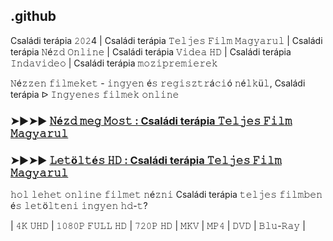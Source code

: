 ## .github

Családi terápia 𝟸𝟶𝟸4 | Családi terápia 𝚃𝚎𝚕𝚓𝚎𝚜 𝙵𝚒𝚕𝚖 𝙼𝚊𝚐𝚢𝚊𝚛𝚞𝚕 | Családi terápia 𝙽é𝚣𝚍 𝙾𝚗𝚕𝚒𝚗𝚎 | Családi terápia 𝚅𝚒𝚍𝚎𝚊 𝙷𝙳 | Családi terápia 𝙸𝚗𝚍𝚊𝚟𝚒𝚍𝚎𝚘 | Családi terápia 𝚖𝚘𝚣𝚒𝚙𝚛𝚎𝚖𝚒𝚎𝚛𝚎𝚔

𝙽é𝚣𝚣𝚎𝚗 𝚏𝚒𝚕𝚖𝚎𝚔𝚎𝚝 - 𝚒𝚗𝚐𝚢𝚎𝚗 é𝚜 𝚛𝚎𝚐𝚒𝚜𝚣𝚝𝚛á𝚌𝚒ó 𝚗é𝚕𝚔ü𝚕, Családi terápia ᐅ 𝙸𝚗𝚐𝚢𝚎𝚗𝚎𝚜 𝚏𝚒𝚕𝚖𝚎𝚔 𝚘𝚗𝚕𝚒𝚗𝚎

### ➤►➤► [𝙽é𝚣𝚍 𝚖𝚎𝚐 𝙼𝚘𝚜𝚝 : Családi terápia 𝚃𝚎𝚕𝚓𝚎𝚜 𝙵𝚒𝚕𝚖 𝙼𝚊𝚐𝚢𝚊𝚛𝚞𝚕]()

### ➤►➤► [𝙻𝚎𝚝ö𝚕𝚝é𝚜 𝙷𝙳 : Családi terápia 𝚃𝚎𝚕𝚓𝚎𝚜 𝙵𝚒𝚕𝚖 𝙼𝚊𝚐𝚢𝚊𝚛𝚞𝚕]()

𝚑𝚘𝚕 𝚕𝚎𝚑𝚎𝚝 𝚘𝚗𝚕𝚒𝚗𝚎 𝚏𝚒𝚕𝚖𝚎𝚝 𝚗é𝚣𝚗𝚒 Családi terápia 𝚝𝚎𝚕𝚓𝚎𝚜 𝚏𝚒𝚕𝚖𝚋𝚎𝚗 é𝚜 𝚕𝚎𝚝ö𝚕𝚝𝚎𝚗𝚒 𝚒𝚗𝚐𝚢𝚎𝚗 𝚑𝚍-𝚝?

| 𝟺𝙺 𝚄𝙷𝙳 | 𝟷𝟶𝟾𝟶𝙿 𝙵𝚄𝙻𝙻 𝙷𝙳 | 𝟽𝟸𝟶𝙿 𝙷𝙳 | 𝙼𝙺𝚅 | 𝙼𝙿𝟺 | 𝙳𝚅𝙳 | 𝙱𝚕𝚞-𝚁𝚊𝚢 |
